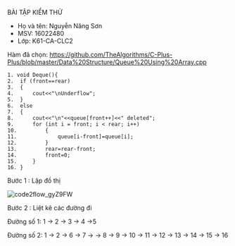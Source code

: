 BÀI TẬP KIỂM THỬ
- Họ và tên: Nguyễn Năng Sơn
- MSV: 16022480
- Lớp: K61-CA-CLC2

Hàm đã chọn:
https://github.com/TheAlgorithms/C-Plus-Plus/blob/master/Data%20Structure/Queue%20Using%20Array.cpp
```
1. void Deque(){
2. 	if (front==rear)
3. 	{
4. 		cout<<"\nUnderflow";
5. 	}
6. 	else
7. 	{
8. 		cout<<"\n"<<queue[front++]<<" deleted";
9. 		for (int i = front; i < rear; i++)
10. 		{
11. 			queue[i-front]=queue[i];
12. 		}
13. 		rear=rear-front;
14. 		front=0;
15. 	}
16. }
```


Bước 1 : Lập đồ thị

![code2flow_gyZ9FW](https://user-images.githubusercontent.com/47601083/56302177-6e32f280-6163-11e9-9d93-edb89ac3abb9.png)

Bước 2 : Liệt kê các đường đi

Đường số 1: 1 -> 2 -> 3 -> 4 ->5

Đường số 2: 1 -> 2 -> 6 -> 7 -> -> 8 -> 9 -> 10 -> 11 -> 12 -> 13 -> 14 -> 15 -> 16



